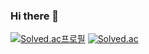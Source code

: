 ### Hi there 👋

[![Solved.ac프로필](http://mazassumnida.wtf/api/v2/generate_badge?boj=thisiswoo)](https://solved.ac/thisiswoo)
[![Solved.ac](http://mazassumnida.wtf/api/v2/generate_badge?boj={thisiswoo})](https://solved.ac/{thisiswoo})
<!--
**thisiswoo/thisiswoo** is a ✨ _special_ ✨ repository because its `README.md` (this file) appears on your GitHub profile.

Here are some ideas to get you started:

- 🔭 I’m currently working on ...
- 🌱 I’m currently learning ...
- 👯 I’m looking to collaborate on ...
- 🤔 I’m looking for help with ...
- 💬 Ask me about ...
- 📫 How to reach me: ...
- 😄 Pronouns: ...
- ⚡ Fun fact: ...
-->
